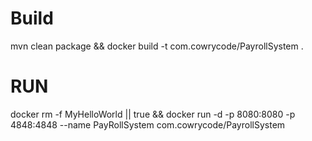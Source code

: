 # Build
mvn clean package && docker build -t com.cowrycode/PayrollSystem .

# RUN

docker rm -f MyHelloWorld || true && docker run -d -p 8080:8080 -p 4848:4848 --name PayRollSystem com.cowrycode/PayrollSystem
